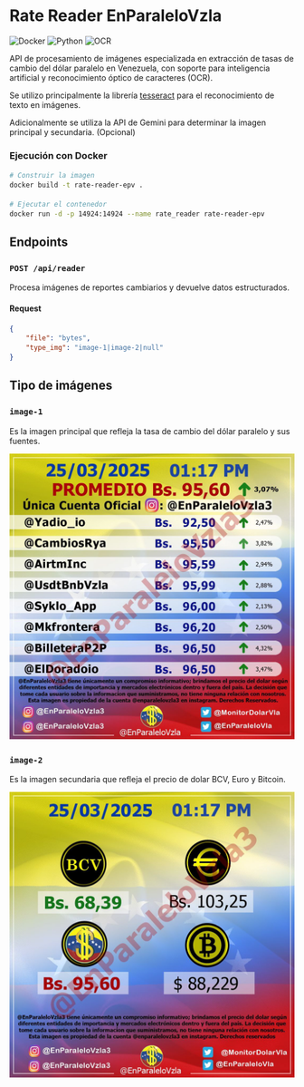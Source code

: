 # Rate Reader EnParaleloVzla

![Docker](https://img.shields.io/badge/Docker-2CA5E0?style=for-the-badge&logo=docker&logoColor=white)
![Python](https://img.shields.io/badge/Python-3776AB?style=for-the-badge&logo=python&logoColor=white)
![OCR](https://img.shields.io/badge/OCR-4285F4?style=for-the-badge&logo=tesseract&logoColor=white)

API de procesamiento de imágenes especializada en extracción de tasas de cambio del dólar paralelo en Venezuela, con soporte para inteligencia artificial y reconocimiento óptico de caracteres (OCR).

Se utilizo principalmente la librería [tesseract](https://github.com/tesseract-ocr/tesseract) para el reconocimiento de texto en imágenes.

Adicionalmente se utiliza la API de Gemini para determinar la imagen principal y secundaria. (Opcional)

### Ejecución con Docker
```bash
# Construir la imagen
docker build -t rate-reader-epv .

# Ejecutar el contenedor
docker run -d -p 14924:14924 --name rate_reader rate-reader-epv
```

## Endpoints

### `POST /api/reader`

Procesa imágenes de reportes cambiarios y devuelve datos estructurados.

#### Request

```json
{
    "file": "bytes",
    "type_img": "image-1|image-2|null"
}
```

## Tipo de imágenes

### `image-1`

Es la imagen principal que refleja la tasa de cambio del dólar paralelo y sus fuentes.

![](images/image-1.png)

### `image-2`

Es la imagen secundaria que refleja el precio de dolar BCV, Euro y Bitcoin.

![](images/image-2.png)